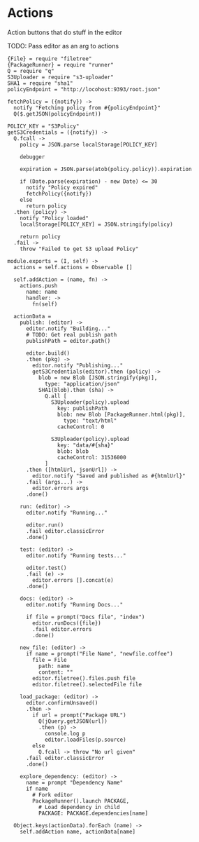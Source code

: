 Actions
=======

Action buttons that do stuff in the editor

TODO: Pass editor as an arg to actions

    {File} = require "filetree"
    {PackageRunner} = require "runner"
    Q = require "q"
    S3Uploader = require "s3-uploader"
    SHA1 = require "sha1"
    policyEndpoint = "http://locohost:9393/root.json"

    fetchPolicy = ({notify}) ->
      notify "Fetching policy from #{policyEndpoint}"
      Q($.getJSON(policyEndpoint))

    POLICY_KEY = "S3Policy"
    getS3Credentials = ({notify}) ->
      Q.fcall ->
        policy = JSON.parse localStorage[POLICY_KEY]

        debugger

        expiration = JSON.parse(atob(policy.policy)).expiration

        if (Date.parse(expiration) - new Date) <= 30
          notify "Policy expired"
          fetchPolicy({notify})
        else
          return policy
      .then (policy) ->
        notify "Policy loaded"
        localStorage[POLICY_KEY] = JSON.stringify(policy)

        return policy
      .fail ->
        throw "Failed to get S3 upload Policy"

    module.exports = (I, self) ->
      actions = self.actions = Observable []

      self.addAction = (name, fn) ->
        actions.push
          name: name
          handler: ->
            fn(self)

      actionData =
        publish: (editor) ->
          editor.notify "Building..."
          # TODO: Get real publish path
          publishPath = editor.path()

          editor.build()
          .then (pkg) ->
            editor.notify "Publishing..."
            getS3Credentials(editor).then (policy) ->
              blob = new Blob [JSON.stringify(pkg)],
                type: "application/json"
              SHA1(blob).then (sha) ->
                Q.all [
                  S3Uploader(policy).upload
                    key: publishPath
                    blob: new Blob [PackageRunner.html(pkg)],
                      type: "text/html"
                    cacheControl: 0
  
                  S3Uploader(policy).upload
                    key: "data/#{sha}"
                    blob: blob
                    cacheControl: 31536000
                ]
          .then ([htmlUrl, jsonUrl]) ->
            editor.notify "Saved and published as #{htmlUrl}"
          .fail (args...) ->
            editor.errors args
          .done()

        run: (editor) ->
          editor.notify "Running..."
  
          editor.run()
          .fail editor.classicError
          .done()
  
        test: (editor) ->
          editor.notify "Running tests..."
  
          editor.test()
          .fail (e) ->
            editor.errors [].concat(e)
          .done()
  
        docs: (editor) ->
          editor.notify "Running Docs..."
  
          if file = prompt("Docs file", "index")
            editor.runDocs({file})
            .fail editor.errors
            .done()
  
        new_file: (editor) ->
          if name = prompt("File Name", "newfile.coffee")
            file = File
              path: name
              content: ""
            editor.filetree().files.push file
            editor.filetree().selectedFile file
  
        load_package: (editor) ->
          editor.confirmUnsaved()
          .then ->
            if url = prompt("Package URL")
              Q(jQuery.getJSON(url))
              .then (p) ->
                console.log p
                editor.loadFiles(p.source)
            else
              Q.fcall -> throw "No url given"
          .fail editor.classicError
          .done()
        
        explore_dependency: (editor) ->
          name = prompt "Dependency Name"
          if name
            # Fork editor
            PackageRunner().launch PACKAGE,
              # Load dependency in child
              PACKAGE: PACKAGE.dependencies[name]

      Object.keys(actionData).forEach (name) ->
        self.addAction name, actionData[name]
